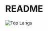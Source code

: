 # README

![Top Langs](https://github-readme-stats.vercel.app/api/top-langs/?username=tzutzuliu&show_icons=true&layout=compact&theme=onedark)